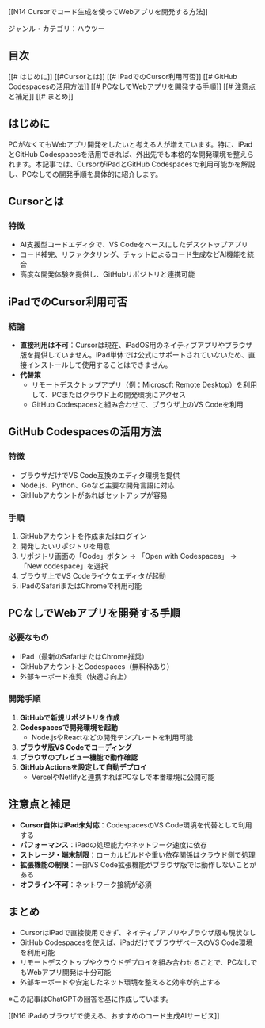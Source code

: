 [[N14 Cursorでコード生成を使ってWebアプリを開発する方法]]

ジャンル・カテゴリ：ハウツー

## 目次
[[# はじめに]] 
[[#Cursorとは]]
[[# iPadでのCursor利用可否]]
[[# GitHub Codespacesの活用方法]]
[[# PCなしでWebアプリを開発する手順]]
[[# 注意点と補足]]
[[# まとめ]]

## はじめに
PCがなくてもWebアプリ開発をしたいと考える人が増えています。特に、iPadとGitHub Codespacesを活用できれば、外出先でも本格的な開発環境を整えられます。本記事では、CursorがiPadとGitHub Codespacesで利用可能かを解説し、PCなしでの開発手順を具体的に紹介します。

## Cursorとは
### 特徴
- AI支援型コードエディタで、VS Codeをベースにしたデスクトップアプリ
- コード補完、リファクタリング、チャットによるコード生成などAI機能を統合
- 高度な開発体験を提供し、GitHubリポジトリと連携可能

## iPadでのCursor利用可否
### 結論
- **直接利用は不可**：Cursorは現在、iPadOS用のネイティブアプリやブラウザ版を提供していません。iPad単体では公式にサポートされていないため、直接インストールして使用することはできません。
- **代替策**
  - リモートデスクトップアプリ（例：Microsoft Remote Desktop）を利用して、PCまたはクラウド上の開発環境にアクセス
  - GitHub Codespacesと組み合わせて、ブラウザ上のVS Codeを利用

## GitHub Codespacesの活用方法
### 特徴
- ブラウザだけでVS Code互換のエディタ環境を提供
- Node.js、Python、Goなど主要な開発言語に対応
- GitHubアカウントがあればセットアップが容易

### 手順
1. GitHubアカウントを作成またはログイン
2. 開発したいリポジトリを用意
3. リポジトリ画面の「Code」ボタン → 「Open with Codespaces」 → 「New codespace」を選択
4. ブラウザ上でVS Codeライクなエディタが起動
5. iPadのSafariまたはChromeで利用可能

## PCなしでWebアプリを開発する手順
### 必要なもの
- iPad（最新のSafariまたはChrome推奨）
- GitHubアカウントとCodespaces（無料枠あり）
- 外部キーボード推奨（快適さ向上）

### 開発手順
1. **GitHubで新規リポジトリを作成**
2. **Codespacesで開発環境を起動**
   - Node.jsやReactなどの開発テンプレートを利用可能
3. **ブラウザ版VS Codeでコーディング**
4. **ブラウザのプレビュー機能で動作確認**
5. **GitHub Actionsを設定して自動デプロイ**
   - VercelやNetlifyと連携すればPCなしで本番環境に公開可能

## 注意点と補足
- **Cursor自体はiPad未対応**：CodespacesのVS Code環境を代替として利用する
- **パフォーマンス**：iPadの処理能力やネットワーク速度に依存
- **ストレージ・端末制限**：ローカルビルドや重い依存関係はクラウド側で処理
- **拡張機能の制限**：一部VS Code拡張機能がブラウザ版では動作しないことがある
- **オフライン不可**：ネットワーク接続が必須

## まとめ
- CursorはiPadで直接使用できず、ネイティブアプリやブラウザ版も現状なし
- GitHub Codespacesを使えば、iPadだけでブラウザベースのVS Code環境を利用可能
- リモートデスクトップやクラウドデプロイを組み合わせることで、PCなしでもWebアプリ開発は十分可能
- 外部キーボードや安定したネット環境を整えると効率が向上する

※この記事はChatGPTの回答を基に作成しています。

[[N16 iPadのブラウザで使える、おすすめのコード生成AIサービス]]
